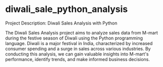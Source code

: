 # diwali_sale_python_analysis
Project Description: Diwali Sales Analysis with Python

The Diwali Sales Analysis project aims to analyze sales data from M-mart during the festive season of Diwali using the Python programming language. Diwali is a major festival in India, characterized by increased consumer spending and a surge in sales across various industries. By conducting this analysis, we can gain valuable insights into M-mart's performance, identify trends, and make informed business decisions.
